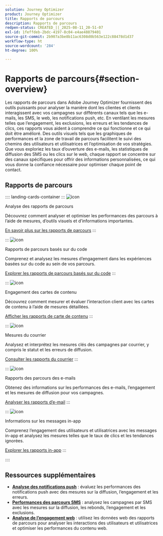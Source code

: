 ```yaml
---
solution: Journey Optimizer
product: Journey Optimizer
title: Rapports de parcours
description: Rapports de parcours
redpen-status: CREATED_||_2025-08-11_20-51-07
exl-id: 1feffdeb-2bdc-4197-8c04-e4ae48879401
source-git-commit: 2b907a3be8b11ac6308d0b563e122c88478d1d37
workflow-type: ht
source-wordcount: '284'
ht-degree: 100%

---
```


# Rapports de parcours{#section-overview}

Les rapports de parcours dans Adobe Journey Optimizer fournissent des outils puissants pour analyser la manière dont les clientes et clients interagissent avec vos campagnes sur différents canaux tels que les e-mails, les SMS, le web, les notifications push, etc. En ventilant les mesures telles que l’engagement, les exclusions, les erreurs et les tendances de clics, ces rapports vous aident à comprendre ce qui fonctionne et ce qui doit être amélioré. Des outils visuels tels que les graphiques de performances et la zone de travail de parcours facilitent le suivi des chemins des utilisateurs et utilisatrices et l’optimisation de vos stratégies. Que vous exploriez les taux d’ouverture des e-mails, les statistiques de diffusion des SMS ou les clics sur le web, chaque rapport se concentre sur des canaux spécifiques pour offrir des informations personnalisées, ce qui vous donne la confiance nécessaire pour optimiser chaque point de contact.

## Rapports de parcours

:::: landing-cards-container
:::
![icon](https://cdn.experienceleague.adobe.com/icons/chart-line.svg?lang=fr)

Analyse des rapports de parcours

Découvrez comment analyser et optimiser les performances des parcours à l’aide de mesures, d’outils visuels et d’informations importantes.

[En savoir plus sur les rapports de parcours](../using/reports/journey-global-report-cja.md)
:::

:::
![icon](https://cdn.experienceleague.adobe.com/icons/code-branch.svg?lang=fr)

Rapports de parcours basés sur du code

Comprenez et analysez les mesures d’engagement dans les expériences basées sur du code au sein de vos parcours.

[Explorer les rapports de parcours basés sur du code](../using/reports/journey-global-report-cja-code.md)
:::

:::
![icon](https://cdn.experienceleague.adobe.com/icons/puzzle-piece.svg?lang=fr)

Engagement des cartes de contenu

Découvrez comment mesurer et évaluer l’interaction client avec les cartes de contenu à l’aide de mesures détaillées.

[Afficher les rapports de carte de contenu](../using/reports/journey-global-report-cja-content.md)
:::

:::
![icon](https://cdn.experienceleague.adobe.com/icons/envelope.svg?lang=fr)

Mesures du courrier

Analysez et interprétez les mesures clés des campagnes par courrier, y compris le statut et les erreurs de diffusion.

[Consulter les rapports du courrier](../using/reports/journey-global-report-cja-direct.md)
:::

:::
![icon](https://cdn.experienceleague.adobe.com/icons/envelope-open.svg?lang=fr)

Rapports des parcours des e-mails

Obtenez des informations sur les performances des e-mails, l’engagement et les mesures de diffusion pour vos campagnes.

[Analyser les rapports d’e-mail](../using/reports/journey-global-report-cja-email.md)
:::

:::
![icon](https://cdn.experienceleague.adobe.com/icons/mobile.svg)

Informations sur les messages in-app

Comprenez l’engagement des utilisateurs et utilisatrices avec les messages in-app et analysez les mesures telles que le taux de clics et les tendances ignorées.

[Explorer les rapports in-app](../using/reports/journey-global-report-cja-inapp.md)
:::

::::


## Ressources supplémentaires

- **[Analyse des notifications push](../using/reports/journey-global-report-cja-push.md)** : évaluez les performances des notifications push avec des mesures sur la diffusion, l’engagement et les erreurs.
- **[Performances des parcours SMS](../using/reports/journey-global-report-cja-sms.md)** : analysez les campagnes par SMS avec les mesures sur la diffusion, les rebonds, l’engagement et les exclusions.
- **[Analyse de l’engagement web](../using/reports/journey-global-report-cja-web.md)** : utilisez les données web des rapports de parcours pour analyser les interactions des utilisateurs et utilisatrices et optimiser les performances du contenu web.
